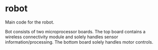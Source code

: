 # robot

Main code for the robot.

Bot consists of two microprocessor boards.
The top board contains a wireless connectivity module and solely handles sensor information/processing.
The bottom board solely handles motor controls.
